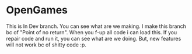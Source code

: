 # OpenGames
This is In Dev branch. You can see what are we making. I make this branch bc of "Point of no return". When you f-up all code i can load this.
If you repair code and run it, you can see what are we doing. But, new features will not work bc of shitty code :p.

